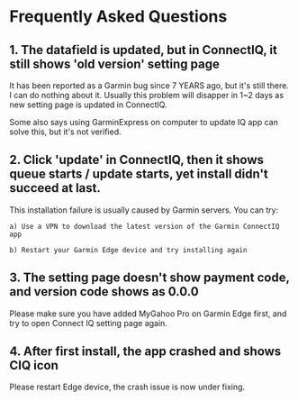 # Frequently Asked Questions

## 1. The datafield is updated, but in ConnectIQ, it still shows 'old version' setting page
It has been reported as a Garmin bug since 7 YEARS ago, but it's still there. I can do nothing about it. Usually this problem will disapper in 1~2 days as new setting page is updated in ConnectIQ.

Some also says using GarminExpress on computer to update IQ app can solve this, but it's not verified.


## 2. Click 'update' in ConnectIQ, then it shows queue starts / update starts, yet install didn't succeed at last.
This installation failure is usually caused by Garmin servers. You can try:

    a) Use a VPN to download the latest version of the Garmin ConnectIQ app

    b) Restart your Garmin Edge device and try installing again

## 3. The setting page doesn't show payment code, and version code shows as 0.0.0
Please make sure you have added MyGahoo Pro on Garmin Edge first, and try to open Connect IQ setting page again.

## 4. After first install, the app crashed and shows CIQ icon
Please restart Edge device, the crash issue is now under fixing.